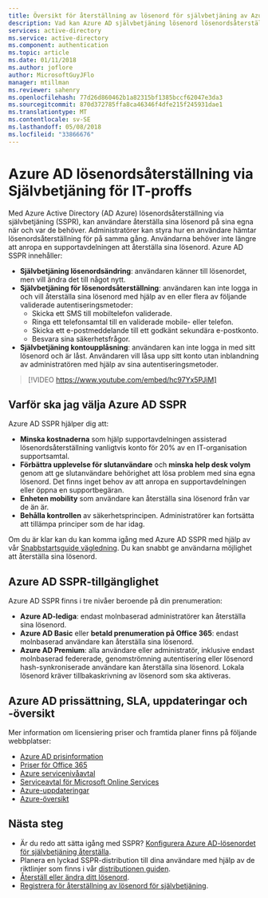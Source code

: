 ```yaml
---
title: Översikt för återställning av lösenord för självbetjäning av Azure AD | Microsoft Docs
description: Vad kan Azure AD självbetjäning lösenord lösenordsåterställning gör för din organisation?
services: active-directory
ms.service: active-directory
ms.component: authentication
ms.topic: article
ms.date: 01/11/2018
ms.author: joflore
author: MicrosoftGuyJFlo
manager: mtillman
ms.reviewer: sahenry
ms.openlocfilehash: 77d26d860462b1a82315bf1385bccf62047e3da3
ms.sourcegitcommit: 870d372785ffa8ca46346f4dfe215f245931dae1
ms.translationtype: MT
ms.contentlocale: sv-SE
ms.lasthandoff: 05/08/2018
ms.locfileid: "33866676"
---
```

# <a name="azure-ad-self-service-password-reset-for-the-it-professional"></a>Azure AD lösenordsåterställning via Självbetjäning för IT-proffs

Med Azure Active Directory (AD Azure) lösenordsåterställning via självbetjäning (SSPR), kan användare återställa sina lösenord på sina egna när och var de behöver. Administratörer kan styra hur en användare hämtar lösenordsåterställning för på samma gång. Användarna behöver inte längre att anropa en supportavdelningen att återställa sina lösenord. Azure AD SSPR innehåller:

* **Självbetjäning lösenordsändring**: användaren känner till lösenordet, men vill ändra det till något nytt.
* **Självbetjäning för lösenordsåterställning**: användaren kan inte logga in och vill återställa sina lösenord med hjälp av en eller flera av följande validerade autentiseringsmetoder:
   * Skicka ett SMS till mobiltelefon validerade.
   * Ringa ett telefonsamtal till en validerade mobile- eller telefon.
   * Skicka ett e-postmeddelande till ett godkänt sekundära e-postkonto.
   * Besvara sina säkerhetsfrågor.
* **Självbetjäning kontoupplåsning**: användaren kan inte logga in med sitt lösenord och är låst. Användaren vill låsa upp sitt konto utan inblandning av administratören med hjälp av sina autentiseringsmetoder.

> [!VIDEO https://www.youtube.com/embed/hc97Yx5PJiM]

## <a name="why-choose-azure-ad-sspr"></a>Varför ska jag välja Azure AD SSPR

Azure AD SSPR hjälper dig att:

* **Minska kostnaderna** som hjälp supportavdelningen assisterad lösenordsåterställning vanligtvis konto för 20% av en IT-organisation supportsamtal. 
* **Förbättra upplevelse för slutanvändare** och **minska help desk volym** genom att ge slutanvändare behörighet att lösa problem med sina egna lösenord. Det finns inget behov av att anropa en supportavdelningen eller öppna en supportbegäran.
* **Enheten mobility** som användare kan återställa sina lösenord från var de än är.
* **Behålla kontrollen** av säkerhetsprincipen. Administratörer kan fortsätta att tillämpa principer som de har idag.

Om du är klar kan du kan komma igång med Azure AD SSPR med hjälp av vår [Snabbstartsguide vägledning](quickstart-sspr.md). Du kan snabbt ge användarna möjlighet att återställa sina lösenord.

## <a name="azure-ad-sspr-availability"></a>Azure AD SSPR-tillgänglighet

Azure AD SSPR finns i tre nivåer beroende på din prenumeration:

* **Azure AD-lediga**: endast molnbaserad administratörer kan återställa sina lösenord.
* **Azure AD Basic** eller **betald prenumeration på Office 365**: endast molnbaserad användare kan återställa sina lösenord.
* **Azure AD Premium**: alla användare eller administratör, inklusive endast molnbaserad federerade, genomströmning autentisering eller lösenord hash-synkroniserade användare kan återställa sina lösenord. Lokala lösenord kräver tillbakaskrivning av lösenord som ska aktiveras.

## <a name="azure-ad-pricing-sla-updates-and-roadmap"></a>Azure AD prissättning, SLA, uppdateringar och -översikt

Mer information om licensiering priser och framtida planer finns på följande webbplatser:

* [Azure AD prisinformation](https://azure.microsoft.com/pricing/details/active-directory/)
* [Priser för Office 365](https://products.office.com/compare-all-microsoft-office-products?tab=2)
* [Azure servicenivåavtal](https://azure.microsoft.com/support/legal/sla/)
* [Serviceavtal för Microsoft Online Services](http://go.microsoft.com/fwlink/?LinkID=272026&clcid=0x409)
* [Azure-uppdateringar](https://azure.microsoft.com/updates/)
* [Azure-översikt](https://www.microsoft.com/cloud-platform/roadmap-recently-available)

## <a name="next-steps"></a>Nästa steg

* Är du redo att sätta igång med SSPR? [Konfigurera Azure AD-lösenordet för självbetjäning återställa](quickstart-sspr.md).
* Planera en lyckad SSPR-distribution till dina användare med hjälp av de riktlinjer som finns i vår [distributionen guiden](howto-sspr-deployment.md).
* [Återställ eller ändra ditt lösenord](../active-directory-passwords-update-your-own-password.md).
* [Registrera för återställning av lösenord för självbetjäning](../active-directory-passwords-reset-register.md).
